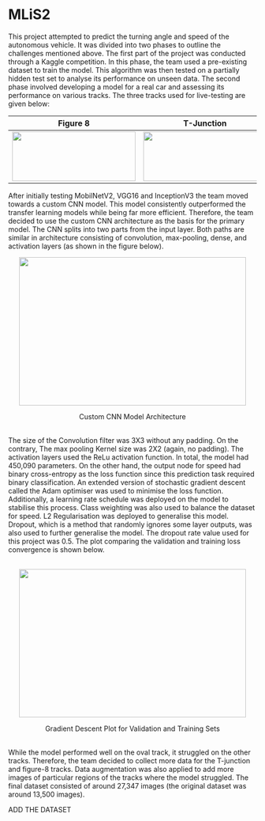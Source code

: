 # MLiS2

This project attempted to predict the turning angle and speed of the autonomous vehicle. It was divided into two phases to outline the challenges mentioned above. The first part of the project was conducted through a Kaggle competition. In this phase, the team used a pre-existing dataset to train the model. This algorithm was then tested on a partially hidden test set to analyse its performance on unseen data. The second phase involved developing a model for a real car and assessing its performance on various tracks.
The three tracks used for live-testing are given below:

<p align="center">
  
  Figure 8             |  T-Junction          |     Oval  
  :-------------------------:|:-------------------------:|:------------------:
  <img width="250" height="100" src="https://github.com/Kshitij-1998/Deep-Learning-Model-for-Autonomous-Vehicles/assets/30474911/ea61896e-8f0f-479c-97ee-b6b5df9811b3">  |  <img width="250" height="100" src="https://github.com/Kshitij-1998/Deep-Learning-Model-for-Autonomous-Vehicles/assets/30474911/56e10b2b-47e8-4fbc-a36e-98b9ce2834f4"> | <img width="250" height="100" src="https://github.com/Kshitij-1998/Deep-Learning-Model-for-Autonomous-Vehicles/assets/30474911/1b64efb3-23bd-4b23-a58c-1facde597bc6">
</p>




After initially testing MobilNetV2, VGG16 and InceptionV3 the team moved towards a custom CNN model. This model consistently outperformed the transfer learning models while being far more efficient. Therefore, the team decided to use the custom CNN architecture as the basis for the primary model. The CNN splits into two parts from the input layer. Both paths are similar in architecture consisting of convolution, max-pooling, dense, and activation layers (as shown in the figure below).

<p align="center">
  <img width="460" height="300" src="https://github.com/Kshitij-1998/Deep-Learning-Model-for-Autonomous-Vehicles/assets/30474911/41be2a23-c3d8-4e29-aa41-d33049043236">
</p>

<div align="center">Custom CNN Model Architecture</div>
</br>

The size of the Convolution filter was 3X3 without any padding. On the contrary, The max pooling Kernel size was 2X2 (again, no padding). The activation layers used the ReLu activation function. In total, the model had 450,090 parameters. On the other hand, the output node for speed had binary cross-entropy as the loss function since this prediction task required binary classification. An extended version of stochastic gradient descent called the Adam optimiser was used to minimise the loss function. Additionally, a learning rate schedule was deployed on the model to stabilise this process. Class weighting was also used to balance the dataset for speed. 
L2 Regularisation was deployed to generalise this model. Dropout, which is a method that randomly ignores some layer outputs, was also used to further generalise the model. The dropout rate value used for this project was 0.5. The plot comparing the validation and training loss convergence is shown below. 
</br>
</br>
<p align="center">
  <img width="460" height="300" src="https://github.com/Kshitij-1998/Deep-Learning-Model-for-Autonomous-Vehicles/assets/30474911/c3ed14c4-3c66-4ccd-8627-c840d739d122">
</p>

<div align="center">Gradient Descent Plot for Validation and Training Sets</div>
</br>


While the model performed well on the oval track, it struggled on the other tracks. Therefore, the team decided to collect more data for the T-junction and figure-8 tracks. Data augmentation was also applied to add more images of particular regions of the tracks where the model struggled. The final dataset consisted of around 27,347 images (the original dataset was around 13,500 images).

ADD THE DATASET 




